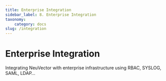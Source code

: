 ```yaml
---
title: Enterprise Integration
sidebar_label: 8. Enterprise Integration
taxonomy:
    category: docs
slug: /integration
---
```


# Enterprise Integration

Integrating NeuVector with enterprise infrastructure using RBAC, SYSLOG, SAML, LDAP…
